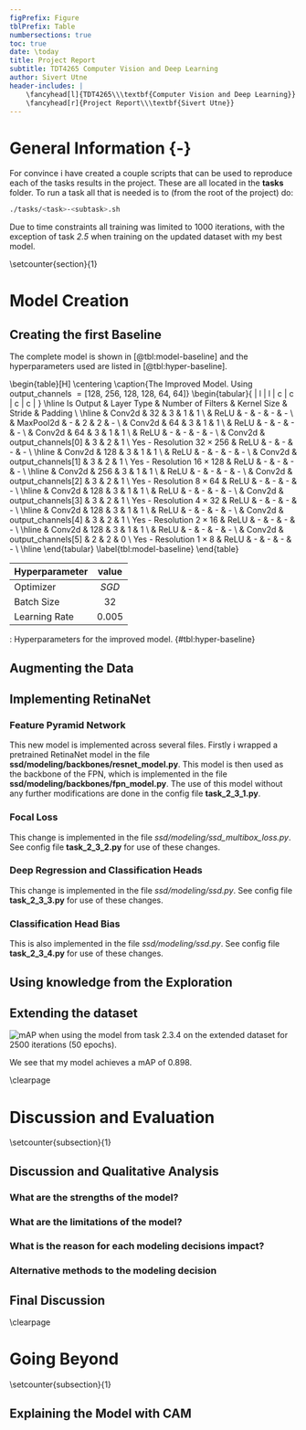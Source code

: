 ```yaml
---
figPrefix: Figure
tblPrefix: Table
numbersections: true
toc: true
date: \today
title: Project Report
subtitle: TDT4265 Computer Vision and Deep Learning
author: Sivert Utne
header-includes: |
    \fancyhead[l]{TDT4265\\\textbf{Computer Vision and Deep Learning}}
    \fancyhead[r]{Project Report\\\textbf{Sivert Utne}}
---
```


# General Information {-}

For convince i have created a couple scripts that can be used to reproduce each of the tasks results in the project. These are all located in the **tasks** folder. To run a task all that is needed is to (from the root of the project) do:

```sh
./tasks/<task>-<subtask>.sh
```

Due to time constraints all training was limited to 1000 iterations, with the exception of task *2.5* when training on the updated dataset with my best model.







\setcounter{section}{1}
# Model Creation

## Creating the first Baseline

The complete model is shown in [@tbl:model-baseline] and the hyperparameters used are listed in [@tbl:hyper-baseline].

\begin{table}[H]
    \centering
    \caption{The Improved Model. Using output$\_$channels $=[$128, 256, 128, 128, 64, 64$]$}
    \begin{tabular}{ | l | l | c | c | c | c | }
        \hline
        Is Output                       & Layer Type    & Number of Filters        & Kernel Size & Stride & Padding \\
        \hline
                                        &  Conv2d       &         32               &      3      &    1    &    1   \\
                                        &  ReLU         &         -                &      -      &    -    &    -   \\
                                        &  MaxPool2d    &         -                &      2      &    2    &    -   \\
                                        &  Conv2d       &         64               &      3      &    1    &    1   \\
                                        &  ReLU         &         -                &      -      &    -    &    -   \\
                                        &  Conv2d       &         64               &      3      &    1    &    1   \\
                                        &  ReLU         &         -                &      -      &    -    &    -   \\
                                        &  Conv2d       &   output$\_$channels[0]  &      3      &    2    &    1   \\
        Yes - Resolution $32\times256$  &  ReLU         &         -                &      -      &    -    &    -   \\
        \hline
                                        &  Conv2d       &         128              &      3      &    1    &    1   \\
                                        &  ReLU         &         -                &      -      &    -    &    -   \\
                                        &  Conv2d       &   output$\_$channels[1]  &      3      &    2    &    1   \\
        Yes - Resolution $16\times128$  &  ReLU         &         -                &      -      &    -    &    -   \\
        \hline
                                        &  Conv2d       &         256              &      3      &    1    &    1   \\
                                        &  ReLU         &         -                &      -      &    -    &    -   \\
                                        &  Conv2d       &   output$\_$channels[2]  &      3      &    2    &    1   \\
        Yes - Resolution $8\times64$    &  ReLU         &         -                &      -      &    -    &    -   \\
        \hline
                                        &  Conv2d       &         128              &      3      &    1    &    1   \\
                                        &  ReLU         &         -                &      -      &    -    &    -   \\
                                        &  Conv2d       &   output$\_$channels[3]  &      3      &    2    &    1   \\
        Yes - Resolution $4\times32$    &  ReLU         &         -                &      -      &    -    &    -   \\
        \hline
                                        &  Conv2d       &         128              &      3      &    1    &    1   \\
                                        &  ReLU         &         -                &      -      &    -    &    -   \\
                                        &  Conv2d       &   output$\_$channels[4]  &      3      &    2    &    1   \\
        Yes - Resolution $2\times16$    &  ReLU         &         -                &      -      &    -    &    -   \\
        \hline
                                        &  Conv2d       &         128              &      3      &    1    &    1   \\
                                        &  ReLU         &         -                &      -      &    -    &    -   \\
                                        &  Conv2d       &   output$\_$channels[5]  &      2      &    2    &    0   \\
        Yes - Resolution $1\times8$     &  ReLU         &         -                &      -      &    -    &    -   \\
        \hline
    \end{tabular}
    \label{tbl:model-baseline}
\end{table}

| Hyperparameter |  value  |
|:---------------|:-------:|
| Optimizer      |  $SGD$  |
| Batch Size     |  $32$   |
| Learning Rate  | $0.005$ |
: Hyperparameters for the improved model.
{#tbl:hyper-baseline}




## Augmenting the Data










## Implementing RetinaNet

### Feature Pyramid Network

This new model is implemented across several files. Firstly i wrapped a pretrained RetinaNet model in the file **ssd/modeling/backbones/resnet_model.py**. This model is then used as the backbone of the FPN, which is implemented in the file **ssd/modeling/backbones/fpn_model.py**. The use of this model without any further modifications are done in the config file **task_2_3_1.py**.

### Focal Loss

This change is implemented in the file *ssd/modeling/ssd_multibox_loss.py*. See config file **task_2_3_2.py** for use of these changes.

### Deep Regression and Classification Heads

This change is implemented in the file *ssd/modeling/ssd.py*. See config file **task_2_3_3.py** for use of these changes.

### Classification Head Bias

This is also implemented in the file *ssd/modeling/ssd.py*. See config file **task_2_3_4.py** for use of these changes.





## Using knowledge from the Exploration





## Extending the dataset

![*mAP* when using the model from task 2.3.4 on the extended dataset for 2500 iterations (50 epochs).](../plots/results/extended_dataset_mAP.png)

We see that my model achieves a mAP of 0.898.

\clearpage
# Discussion and Evaluation

\setcounter{subsection}{1}
<!-- ## Quantitative Analysis -->

## Discussion and Qualitative Analysis

### What are the strengths of the model?
### What are the limitations of the model?
### What is the reason for each modeling decisions impact?
### Alternative methods to the modeling decision

## Final Discussion









\clearpage
# Going Beyond

\setcounter{subsection}{1}
## Explaining the Model with CAM